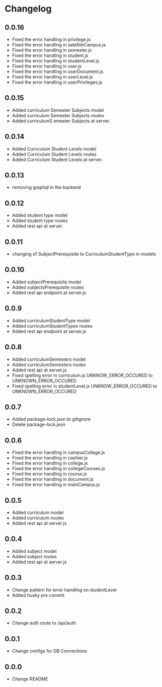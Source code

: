 # Changelog

## 0.0.16

- Fixed the error handling in privilege.js
- Fixed the error handling in satelliteCampus.js
- Fixed the error handling in semester.js
- Fixed the error handling in student.js
- Fixed the error handling in studentLevel.js
- Fixed the error handling in user.js
- Fixed the error handling in userDocument.js
- Fixed the error handling in userLevel.js
- Fixed the error handling in userPrivileges.js

## 0.0.15

- Added curriculum Semester Subjects model
- Added curriculum Semester Subjects routes
- Added curriculumS emester Subjects at server.

## 0.0.14

- Added Curriculum Student Levels model
- Added Curriculum Student Levels routes
- Added Curriculum Student Levels at server.

## 0.0.13

- removing graphql in the backend

## 0.0.12

- Added student type model
- Added student type routes
- Added rest api at server.

## 0.0.11

- changing of SubjectPrerequisite to CurriculumStudentType in models

## 0.0.10

- Added subjectPrerequisite model
- Added subjectsPrerequisite routes
- Added rest api endpoint at server.js

## 0.0.9

- Added curriculumStudentType model
- Added curriculumStudentTypes routes
- Added rest api endpoint at server.js

## 0.0.8

- Added curriculumSemesters model
- Added curriculumSemesters routes
- Added rest api at server.js
- Fixed spelling error in curriculum.js UNKNOW_ERROR_OCCURED to UNKNOWN_ERROR_OCCURED
- Fixed spelling error in studentLevel.js UNKNOW_ERROR_OCCURED to UNKNOWN_ERROR_OCCURED

## 0.0.7

- Added package-lock.json to gitignore
- Delete package-lock.json

## 0.0.6

- Fixed the error handling in campusCollege.js
- Fixed the error handling in cashier.js
- Fixed the error handling in college.js
- Fixed the error handling in collegeCourses.js
- Fixed the error handling in course.js
- Fixed the error handling in document.js
- Fixed the error handling in mainCampus.js

## 0.0.5

- Added curriculum model
- Added curriculum routes
- Added rest api at server.js

## 0.0.4

- Added subject model
- Added subject routes
- Added rest api at server.js

## 0.0.3

- Change pattern for error handling on studentLevel
- Added husky pre commit

## 0.0.2

- Change auth route to /api/auth

## 0.0.1

- Change configs for DB Connections

## 0.0.0

- Change README
